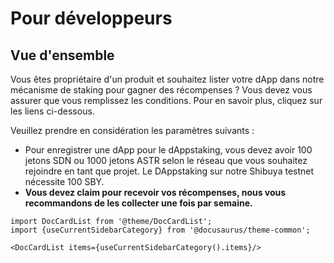# Pour développeurs

## Vue d'ensemble

Vous êtes propriétaire d'un produit et souhaitez lister votre dApp dans notre mécanisme de staking pour gagner des récompenses ? Vous devez vous assurer que vous remplissez les conditions. Pour en savoir plus, cliquez sur les liens ci-dessous.

Veuillez prendre en considération les paramètres suivants :

- Pour enregistrer une dApp pour le dAppstaking, vous devez avoir 100 jetons SDN ou 1000 jetons ASTR selon le réseau que vous souhaitez rejoindre en tant que projet. Le DAppstaking sur notre Shibuya testnet nécessite 100 SBY.
- **Vous devez claim pour recevoir vos récompenses, nous vous recommandons de les collecter une fois par semaine.**

```mdx-code-block
import DocCardList from '@theme/DocCardList';
import {useCurrentSidebarCategory} from '@docusaurus/theme-common';

<DocCardList items={useCurrentSidebarCategory().items}/>
```

